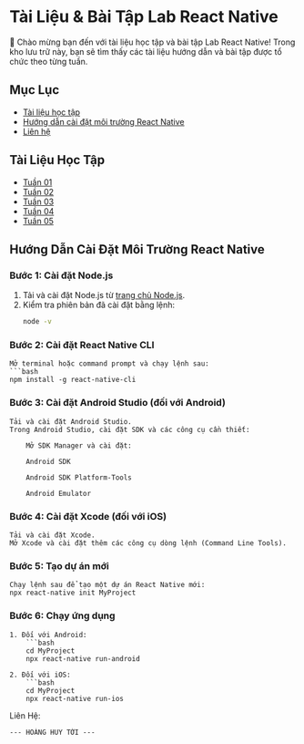 # Tài Liệu & Bài Tập Lab React Native

👋 Chào mừng bạn đến với tài liệu học tập và bài tập Lab React Native! Trong kho lưu trữ này, bạn sẽ tìm thấy các tài liệu hướng dẫn và bài tập được tổ chức theo từng tuần.

## Mục Lục

- [Tài liệu học tập](#tài-liệu-học-tập)
- [Hướng dẫn cài đặt môi trường React Native](#hướng-dẫn-cài-đặt-môi-trường-react-native)
- [Liên hệ](#liên-hệ)

## Tài Liệu Học Tập

- [Tuần 01](https://github.com/hoanghuytoi/HoangHuyToi_21004305_THNhom3_ReactNative/tree/main/Tuan01)
- [Tuần 02](https://github.com/hoanghuytoi/HoangHuyToi_21004305_THNhom3_ReactNative/tree/main/Tuan02)
- [Tuần 03](https://github.com/hoanghuytoi/HoangHuyToi_21004305_THNhom3_ReactNative/tree/main/Tuan03)
- [Tuần 04](https://github.com/hoanghuytoi/HoangHuyToi_21004305_THNhom3_ReactNative/tree/main/Tuan04)
- [Tuần 05](https://github.com/hoanghuytoi/HoangHuyToi_21004305_THNhom3_ReactNative/tree/main/Tuan05)

## Hướng Dẫn Cài Đặt Môi Trường React Native

### Bước 1: Cài đặt Node.js

1. Tải và cài đặt Node.js từ [trang chủ Node.js](https://nodejs.org/).
2. Kiểm tra phiên bản đã cài đặt bằng lệnh:
   ```bash
   node -v

### Bước 2: Cài đặt React Native CLI
    Mở terminal hoặc command prompt và chạy lệnh sau:
    ```bash
    npm install -g react-native-cli

### Bước 3: Cài đặt Android Studio (đối với Android)
    Tải và cài đặt Android Studio.
    Trong Android Studio, cài đặt SDK và các công cụ cần thiết:

        Mở SDK Manager và cài đặt:

        Android SDK

        Android SDK Platform-Tools

        Android Emulator

### Bước 4: Cài đặt Xcode (đối với iOS)
    Tải và cài đặt Xcode.
    Mở Xcode và cài đặt thêm các công cụ dòng lệnh (Command Line Tools).

### Bước 5: Tạo dự án mới
    Chạy lệnh sau để tạo một dự án React Native mới:
    npx react-native init MyProject

### Bước 6: Chạy ứng dụng
    1. Đối với Android:
        ```bash
        cd MyProject
        npx react-native run-android

    2. Đối với iOS:
        ```bash
        cd MyProject
        npx react-native run-ios

Liên Hệ:

    --- HOÀNG HUY TỚI ---


